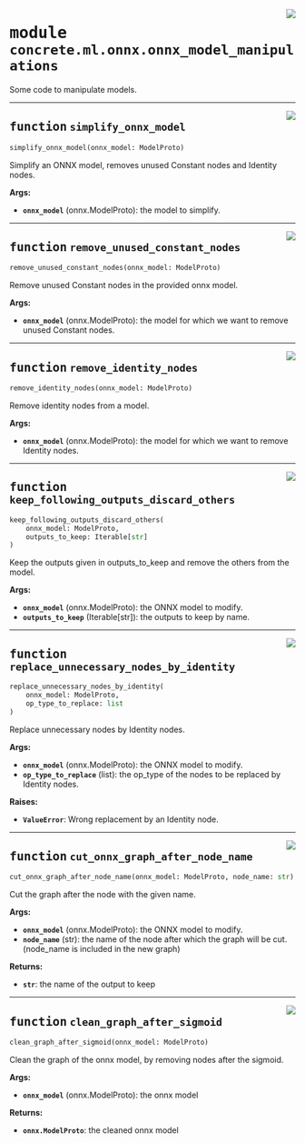 <!-- markdownlint-disable -->

<a href="https://github.com/zama-ai/concrete-ml-internal/tree/main/src/concrete/ml/onnx/onnx_model_manipulations.py#L0"><img align="right" style="float:right;" src="https://img.shields.io/badge/-source-cccccc?style=flat-square"></a>

# <kbd>module</kbd> `concrete.ml.onnx.onnx_model_manipulations`

Some code to manipulate models.

______________________________________________________________________

<a href="https://github.com/zama-ai/concrete-ml-internal/tree/main/src/concrete/ml/onnx/onnx_model_manipulations.py#L11"><img align="right" style="float:right;" src="https://img.shields.io/badge/-source-cccccc?style=flat-square"></a>

## <kbd>function</kbd> `simplify_onnx_model`

```python
simplify_onnx_model(onnx_model: ModelProto)
```

Simplify an ONNX model, removes unused Constant nodes and Identity nodes.

**Args:**

- <b>`onnx_model`</b> (onnx.ModelProto):  the model to simplify.

______________________________________________________________________

<a href="https://github.com/zama-ai/concrete-ml-internal/tree/main/src/concrete/ml/onnx/onnx_model_manipulations.py#L21"><img align="right" style="float:right;" src="https://img.shields.io/badge/-source-cccccc?style=flat-square"></a>

## <kbd>function</kbd> `remove_unused_constant_nodes`

```python
remove_unused_constant_nodes(onnx_model: ModelProto)
```

Remove unused Constant nodes in the provided onnx model.

**Args:**

- <b>`onnx_model`</b> (onnx.ModelProto):  the model for which we want to remove unused Constant nodes.

______________________________________________________________________

<a href="https://github.com/zama-ai/concrete-ml-internal/tree/main/src/concrete/ml/onnx/onnx_model_manipulations.py#L52"><img align="right" style="float:right;" src="https://img.shields.io/badge/-source-cccccc?style=flat-square"></a>

## <kbd>function</kbd> `remove_identity_nodes`

```python
remove_identity_nodes(onnx_model: ModelProto)
```

Remove identity nodes from a model.

**Args:**

- <b>`onnx_model`</b> (onnx.ModelProto):  the model for which we want to remove Identity nodes.

______________________________________________________________________

<a href="https://github.com/zama-ai/concrete-ml-internal/tree/main/src/concrete/ml/onnx/onnx_model_manipulations.py#L82"><img align="right" style="float:right;" src="https://img.shields.io/badge/-source-cccccc?style=flat-square"></a>

## <kbd>function</kbd> `keep_following_outputs_discard_others`

```python
keep_following_outputs_discard_others(
    onnx_model: ModelProto,
    outputs_to_keep: Iterable[str]
)
```

Keep the outputs given in outputs_to_keep and remove the others from the model.

**Args:**

- <b>`onnx_model`</b> (onnx.ModelProto):  the ONNX model to modify.
- <b>`outputs_to_keep`</b> (Iterable\[str\]):  the outputs to keep by name.

______________________________________________________________________

<a href="https://github.com/zama-ai/concrete-ml-internal/tree/main/src/concrete/ml/onnx/onnx_model_manipulations.py#L113"><img align="right" style="float:right;" src="https://img.shields.io/badge/-source-cccccc?style=flat-square"></a>

## <kbd>function</kbd> `replace_unnecessary_nodes_by_identity`

```python
replace_unnecessary_nodes_by_identity(
    onnx_model: ModelProto,
    op_type_to_replace: list
)
```

Replace unnecessary nodes by Identity nodes.

**Args:**

- <b>`onnx_model`</b> (onnx.ModelProto):  the ONNX model to modify.
- <b>`op_type_to_replace`</b> (list):  the op_type of the nodes to be replaced by Identity nodes.

**Raises:**

- <b>`ValueError`</b>:  Wrong replacement by an Identity node.

______________________________________________________________________

<a href="https://github.com/zama-ai/concrete-ml-internal/tree/main/src/concrete/ml/onnx/onnx_model_manipulations.py#L160"><img align="right" style="float:right;" src="https://img.shields.io/badge/-source-cccccc?style=flat-square"></a>

## <kbd>function</kbd> `cut_onnx_graph_after_node_name`

```python
cut_onnx_graph_after_node_name(onnx_model: ModelProto, node_name: str) → str
```

Cut the graph after the node with the given name.

**Args:**

- <b>`onnx_model`</b> (onnx.ModelProto):  the ONNX model to modify.
- <b>`node_name`</b> (str):  the name of the node after which the graph will be cut.  (node_name is included in the new graph)

**Returns:**

- <b>`str`</b>:  the name of the output to keep

______________________________________________________________________

<a href="https://github.com/zama-ai/concrete-ml-internal/tree/main/src/concrete/ml/onnx/onnx_model_manipulations.py#L191"><img align="right" style="float:right;" src="https://img.shields.io/badge/-source-cccccc?style=flat-square"></a>

## <kbd>function</kbd> `clean_graph_after_sigmoid`

```python
clean_graph_after_sigmoid(onnx_model: ModelProto)
```

Clean the graph of the onnx model, by removing nodes after the sigmoid.

**Args:**

- <b>`onnx_model`</b> (onnx.ModelProto):  the onnx model

**Returns:**

- <b>`onnx.ModelProto`</b>:  the cleaned onnx model
